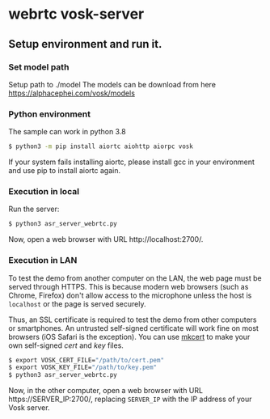 # webrtc vosk-server

## Setup environment and run it.

### Set model path

Setup path to ./model
The models can be download from here https://alphacephei.com/vosk/models

### Python environment

The sample can work in python 3.8

```sh
$ python3 -m pip install aiortc aiohttp aiorpc vosk
```

If your system fails installing aiortc, please install gcc in your environment and use pip to install aiortc again.

### Execution in local

Run the server:

```sh
$ python3 asr_server_webrtc.py
```

Now, open a web browser with URL http://localhost:2700/.

### Execution in LAN

To test the demo from another computer on the LAN, the web page must be served through HTTPS. This is because modern web browsers (such as Chrome, Firefox) don't allow access to the microphone unless the host is `localhost` or the page is served securely.

Thus, an SSL certificate is required to test the demo from other computers or smartphones. An untrusted self-signed certificate will work fine on most browsers (iOS Safari is the exception). You can use [mkcert](https://github.com/FiloSottile/mkcert) to make your own self-signed *cert* and *key* files.

```sh
$ export VOSK_CERT_FILE="/path/to/cert.pem"
$ export VOSK_KEY_FILE="/path/to/key.pem"
$ python3 asr_server_webrtc.py
```

Now, in the other computer, open a web browser with URL https://SERVER_IP:2700/, replacing `SERVER_IP` with the IP address of your Vosk server.

